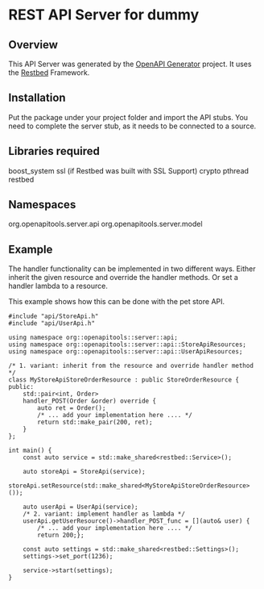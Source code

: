 # REST API Server for dummy

## Overview
This API Server was generated by the [OpenAPI Generator](https://openapi-generator.tech) project.
It uses the [Restbed](https://github.com/Corvusoft/restbed) Framework.


## Installation
Put the package under your project folder and import the API stubs.
You need to complete the server stub, as it needs to be connected to a source.


## Libraries required
boost_system
ssl (if Restbed was built with SSL Support)
crypto
pthread
restbed


## Namespaces
org.openapitools.server.api
org.openapitools.server.model


## Example

The handler functionality can be implemented in two different ways.
Either inherit the given resource and override the handler methods.
Or set a handler lambda to a resource.

This example shows how this can be done with the pet store API.

```
#include "api/StoreApi.h"
#include "api/UserApi.h"

using namespace org::openapitools::server::api;
using namespace org::openapitools::server::api::StoreApiResources;
using namespace org::openapitools::server::api::UserApiResources;

/* 1. variant: inherit from the resource and override handler method */
class MyStoreApiStoreOrderResource : public StoreOrderResource {
public:
    std::pair<int, Order>
    handler_POST(Order &order) override {
        auto ret = Order();
        /* ... add your implementation here .... */
        return std::make_pair(200, ret);
    }
};

int main() {
    const auto service = std::make_shared<restbed::Service>();

    auto storeApi = StoreApi(service);
    storeApi.setResource(std::make_shared<MyStoreApiStoreOrderResource>());

    auto userApi = UserApi(service);
    /* 2. variant: implement handler as lambda */
    userApi.getUserResource()->handler_POST_func = [](auto& user) {
        /* ... add your implementation here .... */
        return 200;};

    const auto settings = std::make_shared<restbed::Settings>();
    settings->set_port(1236);

    service->start(settings);
}
```
